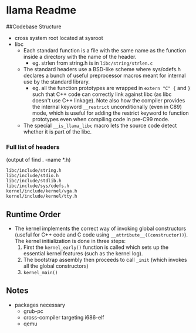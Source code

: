 # llama Readme
##Codebase Structure
- cross system root located at sysroot
- libc
    - Each standard function is a file with the same name as the function inside a directory with the name of the header.
         - eg. strlen from string.h is in `libc/string/strlen.c`
    - The standard headers use a BSD-like scheme where sys/cdefs.h declares a bunch of useful preprocessor macros meant for internal use by the standard library. 
         - eg. all the function prototypes are wrapped in `extern "C" {` and `}` such that C++ code can correctly link against libc (as libc doesn't use C++ linkage). Note also how the compiler provides the internal keyword `__restrict` unconditionally (even in C89) mode, which is useful for adding the restrict keyword to function prototypes even when compiling code in pre-C99 mode.
    - The special `__is_llama_libc` macro lets the source code detect whether it is part of the libc.

### Full list of headers
(output of find . -name *.h)
```
libc/include/string.h
libc/include/stdio.h
libc/include/stdlib.h
libc/include/sys/cdefs.h
kernel/include/kernel/vga.h
kernel/include/kernel/tty.h
````
## Runtime Order
- The kernel implements the correct way of invoking global constructors (useful for C++ code and C code using `__attribute__((constructor))`). The kernel initialization is done in three steps:
    1. First the `kernel_early()` function is called which sets up the essential kernel features (such as the kernel log). 
    2. The bootstrap assembly then proceeds to call `_init` (which invokes all the global constructors)
    3. `kernel_main()`

## Notes
- packages necessary
    - grub-pc
    - cross-compiler targeting i686-elf
    - qemu
